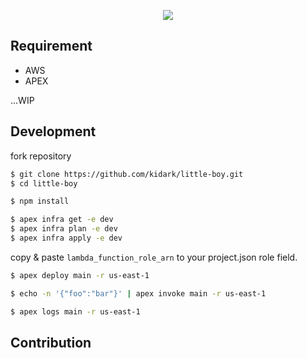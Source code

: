 <p align="center">
  <img src="https://mir-s3-cdn-cf.behance.net/project_modules/disp/63ad8636649301.5723a7da52a6d.png" />
</p>

## Requirement

- AWS
- APEX

...WIP

## Development

fork repository

```sh
$ git clone https://github.com/kidark/little-boy.git
$ cd little-boy 
```

```sh
$ npm install
```

```sh
$ apex infra get -e dev
$ apex infra plan -e dev
$ apex infra apply -e dev
```

copy & paste `lambda_function_role_arn` to your project.json role field.

```sh
$ apex deploy main -r us-east-1
```

```sh
$ echo -n '{"foo":"bar"}' | apex invoke main -r us-east-1
```

```sh
$ apex logs main -r us-east-1
```

## Contribution